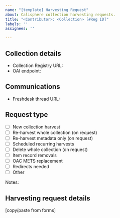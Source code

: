 ```yaml
---
name: "[template] Harvesting Request"
about: Calisphere collection harvesting requests.
title: "<Contributor>: <Collection> [#Reg ID]"
labels: ''
assignees: ''

---
```


## Collection details
- Collection Registry URL: 
- OAI endpoint: 

## Communications
- Freshdesk thread URL: 

## Request type
- [ ] New collection harvest
- [ ] Re-harvest whole collection (on request)
- [ ] Re-harvest metadata only (on request)
- [ ] Scheduled recurring harvests
- [ ] Delete whole collection (on request)
- [ ] Item record removals
- [ ] OAC METS replacement
- [ ] Redirects needed
- [ ] Other

Notes:

## Harvesting request details
[copy/paste from forms]
